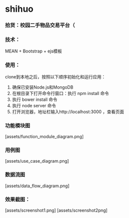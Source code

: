 # shihuo

### 拾货：校园二手物品交易平台（

### 技术：
MEAN + Bootstrap + ejs模板

### 使用：
clone到本地之后，按照以下顺序初始化和运行应用：
1. 确保已安装Node.js和MongoDB
2. 在根目录下打开命令行窗口：执行 npm install 命令
3. 执行 bower install 命令
4. 执行 node server 命令
5. 打开浏览器，地址栏输入http://localhost:3000 ，查看页面

### 功能模块图
[assets/function_module_diagram.png]

### 用例图
[assets/use_case_diagram.png]

### 数据流图
[assets/data_flow_diagram.png]

### 效果截图：
[assets/screenshot1.png]
[assets/screenshot2png]
